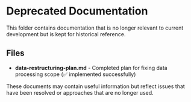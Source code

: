 # Deprecated Documentation

This folder contains documentation that is no longer relevant to current development but is kept for historical reference.

## Files

- **data-restructuring-plan.md** - Completed plan for fixing data processing scope (✅ implemented successfully)

These documents may contain useful information but reflect issues that have been resolved or approaches that are no longer used.
